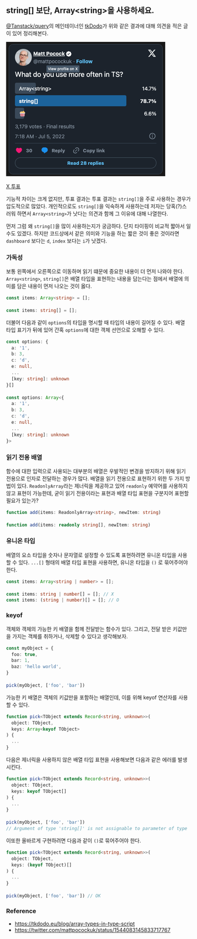 ## string[] 보단, Array\<string>을 사용하세요.

[@Tanstack/query](https://github.com/TanStack/query)의 메인테이너인 [tkDodo](https://tkdodo.eu/blog/)가 위와 같은 결과에 대해
의견을 적은 글이 있어 정리해본다. 

![타입스크립트의 배열 타입 중 어떤 걸 선호하는지에 대한 투표](./images/x-poll.png)

[X 투표](https://twitter.com/mattpocockuk/status/1544083145833717767)

기능적 차이는 크게 없지만, 투표 결과는 투표 결과는 `string[]`을 주로 사용하는 경우가 압도적으로 많았다. 개인적으로도 `string[]`을 익숙하게 사용하는데
저자는 당혹(?)스러워 하면서 `Array<string>`가 낫다는 의견과 함께 그 이유에 대해 나열한다.

먼저 그럼 왜 `string[]`을 많이 사용하는지가 궁금하다. 단지 타이핑이 비교적 짧아서 일 수도 있겠다. 하지만 코드상에서 같은 의미와 기능을 하는 짧은 것이
좋은 것이라면 `dashboard` 보다는 `d`, `index` 보다는 `i`가 낫겠다.

### 가독성

보통 왼쪽에서 오른쪽으로 이동하며 읽기 떄문에 중요한 내용이 더 먼저 나와야 한다. `Array<string>`, `string[]`은 배열 타입을 표현하는 내용을 담는다는 점에서
배열에 의미를 담은 내용이 먼저 나오는 것이 옳다.

```ts
const items: Array<string> = [];

const items: string[] = [];
```

더불어 다음과 같이 `options`의 타입을 명시할 때 타입의 내용이 길어질 수 있다. 배열 타입 표기가 뒤에 있어 간혹 `options`에 대한 객체 선언으로 오해할 수 있다.

```ts
const options: {
  a: '1',
  b: 3,
  c: 'd',
  e: null,
  ...
  [key: string]: unknown
}[]

const options: Array<{
  a: '1',
  b: 3,
  c: 'd',
  e: null,
  ...
  [key: string]: unknown
}>
```
 
### 읽기 전용 배열

함수에 대한 입력으로 사용되는 대부분의 배열은 우발적인 변경을 방지하기 위해 읽기 전용으로 인자로 전달하는 경우가 많다. 배열을 읽기 전용으로 표현하기 위한 두 가지
방법이 있다. `ReadonlyArray`라는 제너릭을 제공하고 있어 `readonly` 예약어를 사용하지 않고 표현이 가능한데, 굳이 읽기 전용이라는 표현과 배열 타입 표현을
구분지어 표현할 필요가 있는가?

```ts
function add(items: ReadonlyArray<string>, newItem: string)

function add(items: readonly string[], newItem: string)
```

### 유니온 타입

배열의 요소 타입을 숫자나 문자열로 설정할 수 있도록 표현하려면 유니온 타입을 사용할 수 있다. `...[]` 형태의 배열 타입 표현을 사용하면, 유니온 타입을 `()`
로 묶어주어야 한다.

```ts
const items: Array<string | number> = [];

const items: string | number[] = []; // X
const items: (string | number)[] = []; // O
```

### keyof

객체와 객체의 가능한 키 배열을 함께 전달받는 함수가 있다. 그리고, 전달 받은 키값만을 가지는 객체를 취하거나, 삭제할 수 있다고 생각해보자.

```ts
const myObject = {
  foo: true,
  bar: 1,
  baz: 'hello world',
}

pick(myObject, ['foo', 'bar'])
```

가능한 키 배열은 객체의 키값만을 포함하는 배열인데, 이를 위해 keyof 연산자를 사용할 수 있다.

```ts
function pick<TObject extends Record<string, unknown>>(
  object: TObject,
  keys: Array<keyof TObject>
) {
  ...
}
```

다음은 제너릭을 사용하지 않은 배열 타입 표현을 사용해보면 다음과 같은 에러를 발생시킨다.

```ts
function pick<TObject extends Record<string, unknown>>(
  object: TObject,
  keys: keyof TObject[]
) {
  ...
}

pick(myObject, ['foo', 'bar'])
// Argument of type 'string[]' is not assignable to parameter of type 'keyof TObject[]'.(2345)
```

이또한 올바르게 구현하려면 다음과 같이 `()`로 묶어주어야 한다.

```ts
function pick<TObject extends Record<string, unknown>>(
  object: TObject,
  keys: (keyof TObject)[]
) {
  ...
}

pick(myObject, ['foo', 'bar']) // OK
```

### Reference

- https://tkdodo.eu/blog/array-types-in-type-script
- https://twitter.com/mattpocockuk/status/1544083145833717767








